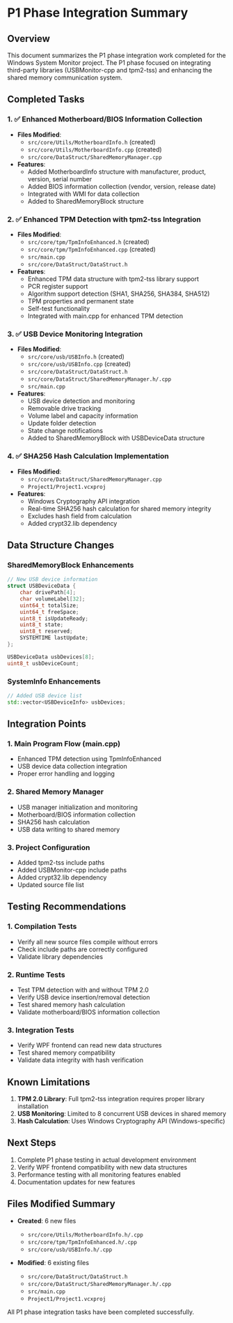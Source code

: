 # P1 Phase Integration Summary

## Overview
This document summarizes the P1 phase integration work completed for the Windows System Monitor project. The P1 phase focused on integrating third-party libraries (USBMonitor-cpp and tpm2-tss) and enhancing the shared memory communication system.

## Completed Tasks

### 1. ✅ Enhanced Motherboard/BIOS Information Collection
- **Files Modified**: 
  - `src/core/Utils/MotherboardInfo.h` (created)
  - `src/core/Utils/MotherboardInfo.cpp` (created)
  - `src/core/DataStruct/SharedMemoryManager.cpp`
- **Features**:
  - Added MotherboardInfo structure with manufacturer, product, version, serial number
  - Added BIOS information collection (vendor, version, release date)
  - Integrated with WMI for data collection
  - Added to SharedMemoryBlock structure

### 2. ✅ Enhanced TPM Detection with tpm2-tss Integration
- **Files Modified**:
  - `src/core/tpm/TpmInfoEnhanced.h` (created)
  - `src/core/tpm/TpmInfoEnhanced.cpp` (created)
  - `src/main.cpp`
  - `src/core/DataStruct/DataStruct.h`
- **Features**:
  - Enhanced TPM data structure with tpm2-tss library support
  - PCR register support
  - Algorithm support detection (SHA1, SHA256, SHA384, SHA512)
  - TPM properties and permanent state
  - Self-test functionality
  - Integrated with main.cpp for enhanced TPM detection

### 3. ✅ USB Device Monitoring Integration
- **Files Modified**:
  - `src/core/usb/USBInfo.h` (created)
  - `src/core/usb/USBInfo.cpp` (created)
  - `src/core/DataStruct/DataStruct.h`
  - `src/core/DataStruct/SharedMemoryManager.h/.cpp`
  - `src/main.cpp`
- **Features**:
  - USB device detection and monitoring
  - Removable drive tracking
  - Volume label and capacity information
  - Update folder detection
  - State change notifications
  - Added to SharedMemoryBlock with USBDeviceData structure

### 4. ✅ SHA256 Hash Calculation Implementation
- **Files Modified**:
  - `src/core/DataStruct/SharedMemoryManager.cpp`
  - `Project1/Project1.vcxproj`
- **Features**:
  - Windows Cryptography API integration
  - Real-time SHA256 hash calculation for shared memory integrity
  - Excludes hash field from calculation
  - Added crypt32.lib dependency

## Data Structure Changes

### SharedMemoryBlock Enhancements
```cpp
// New USB device information
struct USBDeviceData {
    char drivePath[4];
    char volumeLabel[32];
    uint64_t totalSize;
    uint64_t freeSpace;
    uint8_t isUpdateReady;
    uint8_t state;
    uint8_t reserved;
    SYSTEMTIME lastUpdate;
};

USBDeviceData usbDevices[8];
uint8_t usbDeviceCount;
```

### SystemInfo Enhancements
```cpp
// Added USB device list
std::vector<USBDeviceInfo> usbDevices;
```

## Integration Points

### 1. Main Program Flow (main.cpp)
- Enhanced TPM detection using TpmInfoEnhanced
- USB device data collection integration
- Proper error handling and logging

### 2. Shared Memory Manager
- USB manager initialization and monitoring
- Motherboard/BIOS information collection
- SHA256 hash calculation
- USB data writing to shared memory

### 3. Project Configuration
- Added tpm2-tss include paths
- Added USBMonitor-cpp include paths
- Added crypt32.lib dependency
- Updated source file list

## Testing Recommendations

### 1. Compilation Tests
- Verify all new source files compile without errors
- Check include paths are correctly configured
- Validate library dependencies

### 2. Runtime Tests
- Test TPM detection with and without TPM 2.0
- Verify USB device insertion/removal detection
- Test shared memory hash calculation
- Validate motherboard/BIOS information collection

### 3. Integration Tests
- Verify WPF frontend can read new data structures
- Test shared memory compatibility
- Validate data integrity with hash verification

## Known Limitations

1. **TPM 2.0 Library**: Full tpm2-tss integration requires proper library installation
2. **USB Monitoring**: Limited to 8 concurrent USB devices in shared memory
3. **Hash Calculation**: Uses Windows Cryptography API (Windows-specific)

## Next Steps

1. Complete P1 phase testing in actual development environment
2. Verify WPF frontend compatibility with new data structures
3. Performance testing with all monitoring features enabled
4. Documentation updates for new features

## Files Modified Summary

- **Created**: 6 new files
  - `src/core/Utils/MotherboardInfo.h/.cpp`
  - `src/core/tpm/TpmInfoEnhanced.h/.cpp`
  - `src/core/usb/USBInfo.h/.cpp`

- **Modified**: 6 existing files
  - `src/core/DataStruct/DataStruct.h`
  - `src/core/DataStruct/SharedMemoryManager.h/.cpp`
  - `src/main.cpp`
  - `Project1/Project1.vcxproj`

All P1 phase integration tasks have been completed successfully.